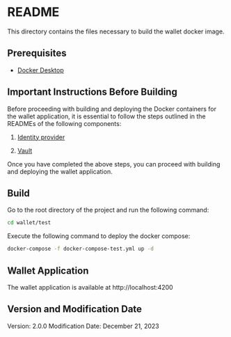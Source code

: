# README

This directory contains the files necessary to build the wallet docker image.

## Prerequisites
- [Docker Desktop](https://www.docker.com/products/docker-desktop/)

## Important Instructions Before Building

Before proceeding with building and deploying the Docker containers for the wallet application, it is essential to follow the steps outlined in the READMEs of the following components:

1) [Identity provider](https://github.com/in2workspace/in2-dome-iac/tree/main/wallet/test/identity-provider/README.md)

2) [Vault](https://github.com/in2workspace/in2-dome-iac/tree/main/wallet/test/vault/README.md)

Once you have completed the above steps, you can proceed with building and deploying the wallet application.

## Build

Go to the root directory of the project and run the following command:
```bash
cd wallet/test
```

Execute the following command to deploy the docker compose:
```bash
docker-compose -f docker-compose-test.yml up -d
```

## Wallet Application
The wallet application is available at http://localhost:4200

## Version and Modification Date
Version: 2.0.0
Modification Date: December 21, 2023